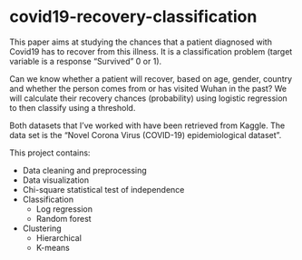 # covid19-recovery-classification
This paper aims at studying the chances that a patient diagnosed with Covid19 has to recover from this illness. It is a classification problem (target variable is a response “Survived” 0 or 1).

Can we know whether a patient will recover, based on age, gender, country and whether the person comes from or has visited Wuhan in the past? We will calculate their recovery chances (probability) using logistic regression to then classify using a threshold.

Both datasets that I’ve worked with have been retrieved from Kaggle. The data set is the “Novel Corona Virus (COVID-19) epidemiological dataset”. 

This project contains:
- Data cleaning and preprocessing
- Data visualization
- Chi-square statistical test of independence
- Classification 
  - Log regression
  - Random forest
- Clustering
  - Hierarchical
  - K-means
